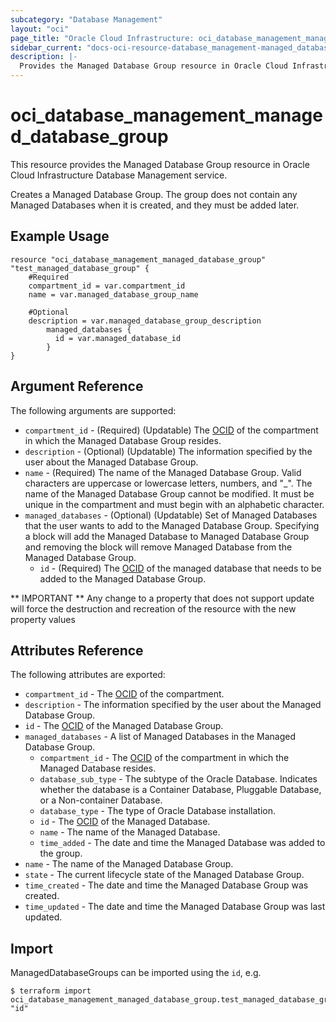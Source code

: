 ```yaml
---
subcategory: "Database Management"
layout: "oci"
page_title: "Oracle Cloud Infrastructure: oci_database_management_managed_database_group"
sidebar_current: "docs-oci-resource-database_management-managed_database_group"
description: |-
  Provides the Managed Database Group resource in Oracle Cloud Infrastructure Database Management service
---
```


# oci_database_management_managed_database_group
This resource provides the Managed Database Group resource in Oracle Cloud Infrastructure Database Management service.

Creates a Managed Database Group. The group does not contain any
Managed Databases when it is created, and they must be added later.


## Example Usage

```hcl
resource "oci_database_management_managed_database_group" "test_managed_database_group" {
	#Required
	compartment_id = var.compartment_id
	name = var.managed_database_group_name

	#Optional
	description = var.managed_database_group_description
        managed_databases {
          id = var.managed_database_id
        }
}
```

## Argument Reference

The following arguments are supported:

* `compartment_id` - (Required) (Updatable) The [OCID](https://docs.cloud.oracle.com/iaas/Content/General/Concepts/identifiers.htm) of the compartment in which the Managed Database Group resides. 
* `description` - (Optional) (Updatable) The information specified by the user about the Managed Database Group.
* `name` - (Required) The name of the Managed Database Group. Valid characters are uppercase or lowercase letters, numbers, and "_". The name of the Managed Database Group cannot be modified. It must be unique in the compartment and must begin with an alphabetic character. 
* `managed_databases` - (Optional) (Updatable) Set of Managed Databases that the user wants to add to the Managed Database Group. Specifying a block will add the Managed Database to Managed Database Group and removing the block will remove Managed Database from the Managed Database Group.
    * `id` - (Required) The [OCID](https://docs.cloud.oracle.com/iaas/Content/General/Concepts/identifiers.htm) of the managed database that needs to be added to the Managed Database Group. 


** IMPORTANT **
Any change to a property that does not support update will force the destruction and recreation of the resource with the new property values

## Attributes Reference

The following attributes are exported:

* `compartment_id` - The [OCID](https://docs.cloud.oracle.com/iaas/Content/General/Concepts/identifiers.htm) of the compartment.
* `description` - The information specified by the user about the Managed Database Group.
* `id` - The [OCID](https://docs.cloud.oracle.com/iaas/Content/General/Concepts/identifiers.htm) of the Managed Database Group.
* `managed_databases` - A list of Managed Databases in the Managed Database Group.
	* `compartment_id` - The [OCID](https://docs.cloud.oracle.com/iaas/Content/General/Concepts/identifiers.htm) of the compartment in which the Managed Database resides.
	* `database_sub_type` - The subtype of the Oracle Database. Indicates whether the database is a Container Database, Pluggable Database, or a Non-container Database.
	* `database_type` - The type of Oracle Database installation.
	* `id` - The [OCID](https://docs.cloud.oracle.com/iaas/Content/General/Concepts/identifiers.htm) of the Managed Database.
	* `name` - The name of the Managed Database.
	* `time_added` - The date and time the Managed Database was added to the group.
* `name` - The name of the Managed Database Group.
* `state` - The current lifecycle state of the Managed Database Group.
* `time_created` - The date and time the Managed Database Group was created.
* `time_updated` - The date and time the Managed Database Group was last updated.

## Import

ManagedDatabaseGroups can be imported using the `id`, e.g.

```
$ terraform import oci_database_management_managed_database_group.test_managed_database_group "id"
```

